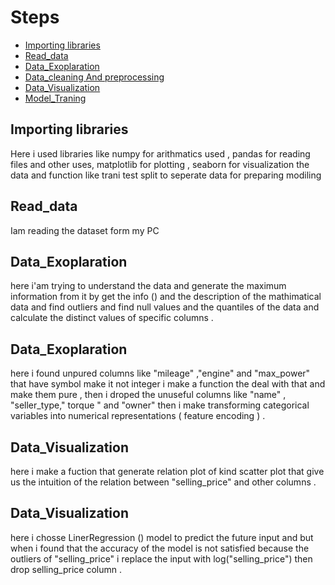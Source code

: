 <!DOCTYPE html>
<html lang="en">
<head>

<h1>Steps</h1>

<!-- Create a list of points -->
<ul class="point-list">
  <li><a href="#Importing libraries">Importing libraries</a></li>
  <li><a href="#Read_data">Read_data</a></li>
  <li><a href="#Data_Exoplaration">Data_Exoplaration</a></li>
    <li><a href="#Data_cleaning And preprocessing">Data_cleaning And preprocessing</a></li>
    <li><a href="# Data_Visualization">Data_Visualization</a></li>
     <li><a href="#Model_Traning">Model_Traning</a></li>

</ul>

<!-- Descriptions for each point -->
<div id="Importing libraries">
  <h2>Importing libraries</h2>
  <p>Here i used libraries like numpy for arithmatics used , pandas for reading files and other uses, matplotlib for plotting 
 , seaborn for visualization the data  and function like trani test split to seperate data for preparing modiling </p>
</div>

<div id="Read_data">
  <h2>Read_data</h2>
  <p>Iam reading the dataset form my PC</p>
</div>

<div id="Data_Exoplaration">
  <h2>Data_Exoplaration</h2>
  <p>here i'am trying to understand the data and generate the maximum information from it by get the info () and the description of the mathimatical data and find outliers and find null values and the quantiles of the data and calculate the distinct values of specific columns .</p>
</div>
<div id="Data_cleaning And preprocessing">
  <h2>Data_Exoplaration</h2>
  <p>here i found unpured columns like "mileage" ,"engine" and "max_power" that have symbol make it not integer i make a function the deal with that and make them pure , then  i droped the unuseful columns like "name" , "seller_type," torque " and "owner" then i make transforming categorical variables into numerical representations ( feature encoding ) .</p>
</div>
<div id=" Data_Visualization">
  <h2> Data_Visualization </h2>
  <p>here i make a fuction that generate relation plot of kind scatter plot that give us the intuition of the relation between "selling_price" and other columns .</p>
</div>
<div id="Model_Traning">
  <h2> Data_Visualization </h2>
  <p>here i chosse LinerRegression () model to predict the future input and but when i found that the accuracy of the model is not satisfied because the outliers of "selling_price" i replace the input with log("selling_price") then drop selling_price column .</p>
</div>



</body>
</html>
